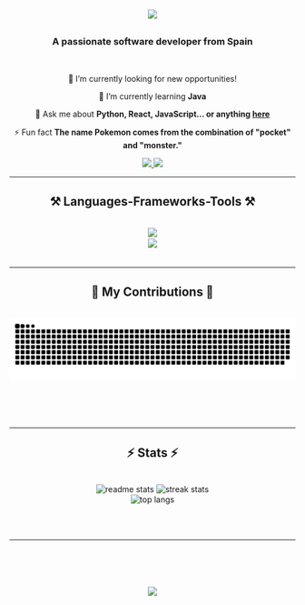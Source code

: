 
<h1 align="center">
    <img src="https://readme-typing-svg.herokuapp.com/?font=Righteous&size=35&center=true&vCenter=true&width=500&height=70&duration=4000&lines=Hi+There!+👋;+I'm+Pablo+Berlanga!;" />
</h1>

<h3 align="center">A passionate software developer from Spain </h3>

<br/>

<div align="center">
 
 🔭 I’m currently looking for new opportunities!
 
 🌱 I’m currently learning **Java**

💬 Ask me about **Python, React, JavaScript... or anything [here](https://www.linkedin.com/in/pablo-berlanga-mbala)**

⚡ Fun fact **The name Pokemon comes from the combination of "pocket" and "monster."**

 </div>
 
<div align="center"> 
  <a href="mailto:pabermb@gmail.com">
    <img src="https://img.shields.io/badge/Gmail-333333?style=for-the-badge&logo=gmail&logoColor=red" />
  </a>
  <a href="https://linkedin.com/in/pablo-berlanga-mbala" target="_blank">
    <img src="https://img.shields.io/badge/LinkedIn-0077B5?style=for-the-badge&logo=linkedin&logoColor=white" target="_blank" />
  </a>
</div>

 <hr/>
 
<h2 align="center">⚒️ Languages-Frameworks-Tools ⚒️</h2>
<br/>
<div align="center">
    <img src="https://skillicons.dev/icons?i=react,python,javascript,html,css,mysql" /> <br>
    <img src="https://skillicons.dev/icons?i=tailwind,postgresql,bootstrap,vscode,flask,figma,git,github" /><br>
</div>

<br/>
<hr/>

<div align="center">
  <h2>🐍 My Contributions 🐍</h2>
  <br>
<img alt="snake eating my contributions" src="https://raw.githubusercontent.com/MeliodasCRM/MeliodasCRM/output/github-contribution-grid-snake.svg" />
  
  <br/><br/><br/>
</div>

<hr/>

<h2 align="center">⚡ Stats ⚡</h2>
<br>
<div align=center>
    <img width=390 src="https://github-readme-streak-stats.herokuapp.com/?user=MeliodasCRM&theme=react&hide_border=false" alt="readme stats" />
  <img width=390 src="https://github-readme-stats.vercel.app/api?username=MeliodasCRM&theme=react&show_icons=true&hide_border=false&count_private=true" alt="streak stats"/>
  <br/>
  <img width=325 align="center" src="https://github-readme-stats.vercel.app/api/top-langs/?username=MeliodasCRM&theme=react&show_icons=true&hide_border=false&layout=compact" alt="top langs" />
</div>

<br/><br/>

<hr/>

<br/>

<h1 align="center">
    <img src="https://readme-typing-svg.herokuapp.com/?font=Righteous&size=35&center=true&vCenter=true&width=550&height=70&duration=4800&lines=Thanks+For+Visiting!;+Contact+Me+Through+My+Socials!;" />
</h1>

<br/>
